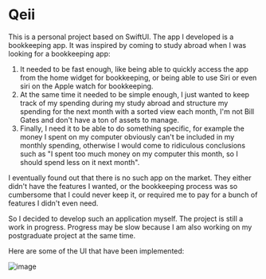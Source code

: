 # Qeii

This is a personal project based on SwiftUI. The app I developed is a bookkeeping app. It was inspired by coming to study abroad when I was looking for a bookkeeping app: 

1. It needed to be fast enough, like being able to quickly access the app from the home widget for bookkeeping, or being able to use Siri or even siri on the Apple watch for bookkeeping. 
2. At the same time it needed to be simple enough, I just wanted to keep track of my spending during my study abroad and structure my spending for the next month with a sorted view each month, I'm not Bill Gates and don't have a ton of assets to manage. 
3. Finally, I need it to be able to do something specific, for example the money I spent on my computer obviously can't be included in my monthly spending, otherwise I would come to ridiculous conclusions such as  "I spent too much money on my computer this month, so I should spend less on it next month".

I eventually found out that there is no such app on the market. They either didn't have the features I wanted, or the bookkeeping process was so cumbersome that I could never keep it, or required me to pay for a bunch of features I didn't even need.

So I decided to develop such an application myself. The project is still a work in progress. Progress may be slow because I am also working on my postgraduate project at the same time. 

Here are some of the UI that have been implemented: 

![image](https://user-images.githubusercontent.com/37061310/175996569-68ffe1f1-28e9-400f-8835-06175d26a276.png)

